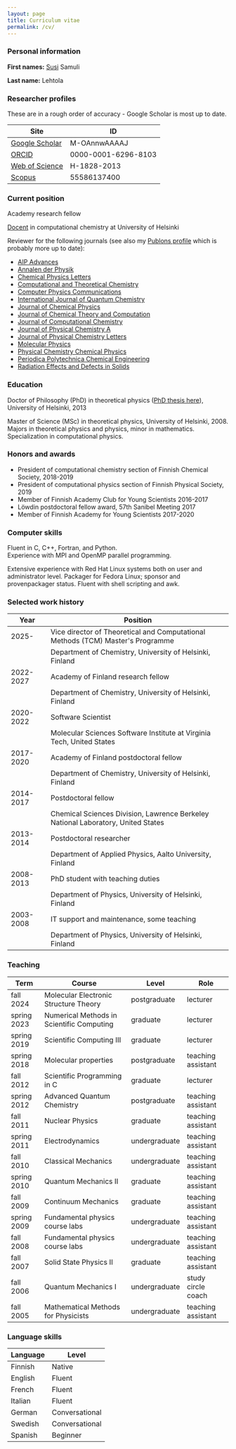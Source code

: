 ```yaml
---
layout: page
title: Curriculum vitae
permalink: /cv/
---
```


### Personal information

**First names:** <ins>Susi</ins> Samuli

**Last name:** Lehtola

### Researcher profiles

These are in a rough order of accuracy - Google Scholar is most up to date.

| Site | ID |
| ---- | -- |
| [Google Scholar](http://scholar.google.com/citations?user=M-OAnnwAAAAJ) | M-OAnnwAAAAJ |
| [ORCID](http://orcid.org/0000-0001-6296-8103) | 0000-0001-6296-8103 |
| [Web of Science](https://www.webofscience.com/wos/author/rid/H-1828-2013) | H-1828-2013 |
| [Scopus](http://www.scopus.com/authid/detail.uri?authorId=55586137400) | 55586137400 |
   
### Current position

Academy research fellow

[Docent](https://en.wikipedia.org/wiki/Docent) in computational chemistry at University of Helsinki 

Reviewer for the following journals (see also my [Publons profile](https://publons.com/author/1202953/susi-lehtola) which is probably more up to date):
+ [AIP Advances](https://aip.scitation.org/journal/adv)
+ [Annalen der Physik](https://onlinelibrary.wiley.com/journal/15213889)
+ [Chemical Physics Letters](https://www.sciencedirect.com/journal/chemical-physics-letters)
+ [Computational and Theoretical Chemistry](https://www.journals.elsevier.com/computational-and-theoretical-chemistry)
+ [Computer Physics Communications](https://www.journals.elsevier.com/computer-physics-communications)
+ [International Journal of Quantum Chemistry](http://onlinelibrary.wiley.com/journal/10.1002/(ISSN)1097-461X)
+ [Journal of Chemical Physics](http://jcp.aip.org/)
+ [Journal of Chemical Theory and Computation](http://pubs.acs.org/journal/jctcce)
+ [Journal of Computational Chemistry](https://onlinelibrary.wiley.com/journal/1096987x)
+ [Journal of Physical Chemistry A](https://pubs.acs.org/journal/jpcafh)
+ [Journal of Physical Chemistry Letters](https://pubs.acs.org/journal/jpclcd)
+ [Molecular Physics](http://www.tandfonline.com/loi/tmph20)
+ [Physical Chemistry Chemical Physics](https://pubs.rsc.org/en/journals/journalissues/cp)
+ [Periodica Polytechnica Chemical Engineering](https://pp.bme.hu/ch)
+ [Radiation Effects and Defects in Solids](http://www.tandfonline.com/toc/grad20/current)

### Education

Doctor of Philosophy (PhD) in theoretical physics ([PhD thesis here](http://urn.fi/URN:ISBN:978-952-10-8091-3)), University of Helsinki, 2013

Master of Science (MSc) in theoretical physics, University of Helsinki, 2008.
Majors in theoretical physics and physics, minor in mathematics. Specialization in computational physics.

### Honors and awards
+ President of computational chemistry section of Finnish Chemical Society, 2018-2019
+ President of computational physics section of Finnish Physical Society, 2019
+ Member of Finnish Academy Club for Young Scientists 2016-2017
+ L&ouml;wdin postdoctoral fellow award, 57th Sanibel Meeting 2017
+ Member of Finnish Academy for Young Scientists 2017-2020

### Computer skills

Fluent in C, C++, Fortran, and Python.<br>
Experience with MPI and OpenMP parallel programming.

Extensive experience with Red Hat Linux systems both on user and
administrator level. Packager for Fedora Linux; sponsor and provenpackager status. Fluent with shell scripting and awk.

### Selected work history

| Year | Position |
| ---- | -------- |
| 2025-     | Vice director of Theoretical and Computational Methods (TCM) Master's Programme |
| | Department of Chemistry, University of Helsinki, Finland|
| 2022-2027 | Academy of Finland research fellow |
| | Department of Chemistry, University of Helsinki, Finland|
| 2020-2022 | Software Scientist |
| | Molecular Sciences Software Institute at Virginia Tech, United States |
| 2017-2020 | Academy of Finland postdoctoral fellow |
| | Department of Chemistry, University of Helsinki, Finland|
| 2014-2017 | Postdoctoral fellow |
| | Chemical Sciences Division, Lawrence Berkeley National Laboratory, United States |
| 2013-2014 | Postdoctoral researcher |
| | Department of Applied Physics, Aalto University, Finland|
| 2008-2013 | PhD student with teaching duties | 
| | Department of Physics, University of Helsinki, Finland |
| 2003-2008 | IT support and maintenance, some teaching |
| | Department of Physics, University of Helsinki, Finland |


### Teaching

| Term | Course | Level | Role |
| ---- | ------ | ----- | ---- |
| fall 2024 | Molecular Electronic Structure Theory | postgraduate | lecturer |
| spring 2023 | Numerical Methods in Scientific Computing | graduate | lecturer |
| spring 2019 | Scientific Computing III | graduate | lecturer |
| spring 2018 | Molecular properties | postgraduate | teaching assistant |
| fall 2012 | Scientific Programming in C | graduate | lecturer |
| spring 2012 | Advanced Quantum Chemistry | postgraduate | teaching assistant |
| fall 2011 | Nuclear Physics | graduate | teaching assistant |
| spring 2011 | Electrodynamics | undergraduate | teaching assistant |
| fall 2010 | Classical Mechanics | undergraduate | teaching assistant |
| spring 2010 | Quantum Mechanics II | graduate | teaching assistant |
| fall 2009 | Continuum Mechanics | graduate | teaching assistant |
| spring 2009 | Fundamental physics course labs | undergraduate | teaching assistant |
| fall 2008 | Fundamental physics course labs | undergraduate | teaching assistant |
| fall 2007 | Solid State Physics II | graduate | teaching assistant | 
| fall 2006 | Quantum Mechanics I | undergraduate | study circle coach | 
| fall 2005 | Mathematical Methods for Physicists | undergraduate | teaching assistant | 

### Language skills

| Language | Level |
| -------- | ----- |
| Finnish | Native |
| English | Fluent |
| French | Fluent |
| Italian | Fluent |
| German | Conversational |
| Swedish | Conversational |
| Spanish | Beginner |
